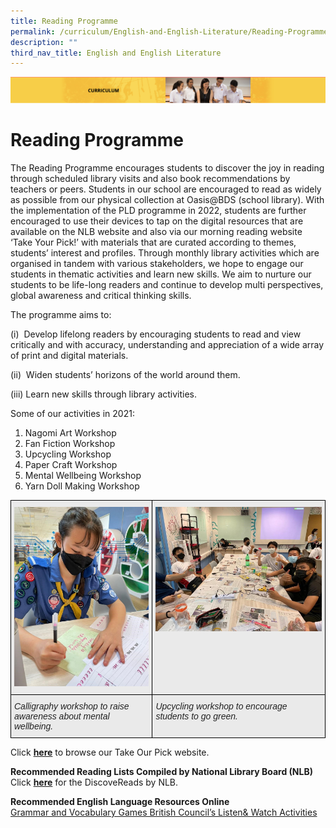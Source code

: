 ```yaml
---
title: Reading Programme
permalink: /curriculum/English-and-English-Literature/Reading-Programme/
description: ""
third_nav_title: English and English Literature
---
```

![](/images/Curriculum.png)

Reading Programme
=================

The Reading Programme encourages students to discover the joy in reading through scheduled library visits and also book recommendations by teachers or peers. Students in our school are encouraged to read as widely as possible from our physical collection at Oasis@BDS (school library). With the implementation of the PLD programme in 2022, students are further encouraged to use their devices to tap on the digital resources that are available on the NLB website and also via our morning reading website ‘Take Your Pick!’ with materials that are curated according to themes, students’ interest and profiles. Through monthly library activities which are organised in tandem with various stakeholders, we hope to engage our students in thematic activities and learn new skills. We aim to nurture our students to be life-long readers and continue to develop multi perspectives, global awareness and critical thinking skills.

The programme aims to:

(i)  Develop lifelong readers by encouraging students to read and view critically and with accuracy, understanding and appreciation of a wide array of print and digital materials.

(ii)  Widen students’ horizons of the world around them.

(iii) Learn new skills through library activities.

Some of our activities in 2021:

1.  Nagomi Art Workshop
2.  Fan Fiction Workshop
3.  Upcycling Workshop
4.  Paper Craft Workshop
5.  Mental Wellbeing Workshop
6.  Yarn Doll Making Workshop

<style type="text/css">
.tg  {border-collapse:collapse;border-spacing:0;}
.tg td{border-color:black;border-style:solid;border-width:1px;font-family:Arial, sans-serif;font-size:14px;
  overflow:hidden;padding:10px 5px;word-break:normal;}
.tg th{border-color:black;border-style:solid;border-width:1px;font-family:Arial, sans-serif;font-size:14px;
  font-weight:normal;overflow:hidden;padding:10px 5px;word-break:normal;}
.tg .tg-ii8k{background-color:#EAEAEA;color:#222;text-align:center;vertical-align:top}
.tg .tg-plpv{background-color:#EAEAEA;color:#222;font-style:italic;text-align:left;vertical-align:top}
</style>
<table class="tg">
<thead>
  <tr>
    <th class="tg-ii8k"><img src="/images/Str1.jpg" style="width:100%"></th>
    <th class="tg-ii8k"><img src="/images/str2.jpg" style="width:100%"></th>
  </tr>
</thead>
<tbody>
  <tr>
    <td class="tg-plpv">Calligraphy workshop to raise awareness about mental wellbeing. <br></td>
    <td class="tg-plpv">Upcycling workshop to encourage students to go green.  </td>
  </tr>
</tbody>
</table>



Click [<b>here</b>](https://sites.google.com/view/bdsreadingprogramme/home) to browse our Take Our Pick website.


<b>Recommended Reading Lists Compiled by National Library Board (NLB)</b> <br>
Click [<b>here</b>](http://go.gov.sg/nlb-childrenandteens) for the DiscoveReads by NLB.  
  
<b>Recommended English Language Resources Online</b> <br>
[Grammar and Vocabulary Games British Council’s Listen& Watch Activities](http://learnenglish.britishcouncil.org/en/listen-and-watch)